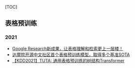 [TOC]





## 表格预训练
### 2021 
- [Google Research新成果，让表格理解和检索更上一层楼！](https://zhuanlan.zhihu.com/p/414953224)
- [达摩院开源中文社区首个表格预训练模型，取得多个基准SOTA](https://mp.weixin.qq.com/s/DxOVCvo-TQ2Cm77ng_ZULQ)
- [【KDD2021】TUTA: 通用表格预训练的树结构Transformer](https://mp.weixin.qq.com/s/sCIxfJOLQEzQSU4vxKr31g)